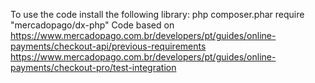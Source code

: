 To use the code install the following library:
php composer.phar require "mercadopago/dx-php"
Code based on 
https://www.mercadopago.com.br/developers/pt/guides/online-payments/checkout-api/previous-requirements
https://www.mercadopago.com.br/developers/pt/guides/online-payments/checkout-pro/test-integration